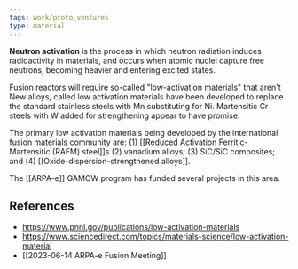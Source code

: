 ```yaml
---
tags: work/proto_ventures
type: material
---
```


**Neutron activation** is the process in which neutron radiation induces radioactivity in materials, and occurs when atomic nuclei capture free neutrons, becoming heavier and entering excited states.

Fusion reactors will require so-called "low-activation materials" that aren't 
New alloys, called low activation materials have been developed to replace the standard stainless steels with Mn substituting for Ni. Martensitic Cr steels with W added for strengthening appear to have promise.

The primary low activation materials being developed by the international fusion materials community are: (1) [[Reduced Activation Ferritic-Martensitic (RAFM) steel]]s (2) vanadium alloys; (3) SiC/SiC composites; and (4) [[Oxide-dispersion-strengthened alloys]].

The [[ARPA-e]] GAMOW program has funded several projects in this area.

## References
- https://www.pnnl.gov/publications/low-activation-materials
- https://www.sciencedirect.com/topics/materials-science/low-activation-material
- [[2023-06-14 ARPA-e Fusion Meeting]]